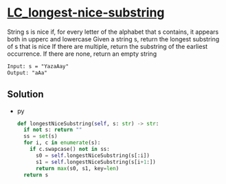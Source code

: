 # [LC_longest-nice-substring](https://leetcode.com/problems/longest-nice-substring)

String s is nice if, for every letter of the alphabet that s contains, it appears both in upperc and lowercase
Given a string s, return the longest substring of s that is nice
If there are multiple, return the substring of the earliest occurrence. If there are none, return an empty string

```txt
Input: s = "YazaAay"
Output: "aAa"
```

## Solution

* py

  ```py
  def longestNiceSubstring(self, s: str) -> str:
    if not s: return ""
    ss = set(s)
    for i, c in enumerate(s):
      if c.swapcase() not in ss:
        s0 = self.longestNiceSubstring(s[:i])
        s1 = self.longestNiceSubstring(s[i+1:])
        return max(s0, s1, key=len)
    return s
  ```
